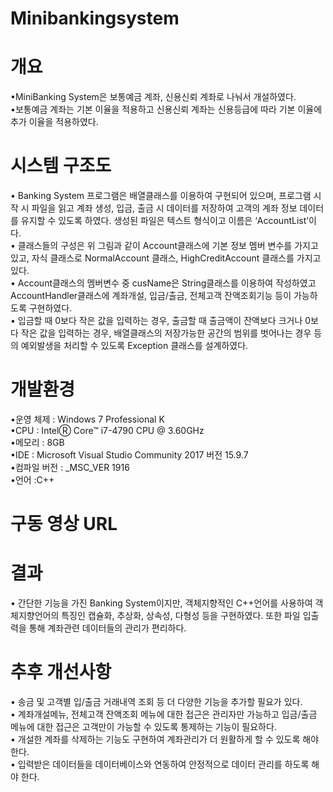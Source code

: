 # **Minibankingsystem**  

# **개요**  
•MiniBanking System은 보통예금 계좌, 신용신뢰 계좌로 나눠서 개설하였다.  
•보통예금 계좌는 기본 이율을 적용하고 신용신뢰 계좌는 신용등급에 따라 기본 이율에 추가 이율을 적용하였다.   

# **시스템 구조도**  
• Banking System 프로그램은 배열클래스를 이용하여 구현되어 있으며, 프로그램 시작 시 파일을 읽고 계좌 생성, 입금, 출금 시 데이터를 저장하여 고객의 계좌 정보 데이터를 유지할 수 있도록 하였다. 생성된 파일은 텍스트 형식이고 이름은 ‘AccountList’이다.  
• 클래스들의 구성은 위 그림과 같이 Account클래스에 기본 정보 멤버 변수를 가지고 있고, 자식 클래스로 NormalAccount 클래스, HighCreditAccount 클래스를 가지고 있다.   
• Account클래스의 멤버변수 중 cusName은 String클래스를 이용하여 작성하였고 AccountHandler클래스에 계좌개설, 입금/출금, 전체고객 잔액조회기능 등이 가능하도록 구현하였다.  
• 입금할 때 0보다 작은 값을 입력하는 경우, 출금할 때 출금액이 잔액보다 크거나 0보다 작은 값을 입력하는 경우, 배열클래스의 저장가능한 공간의 범위를 벗어나는 경우 등의 예외발생을 처리할 수 있도록 Exception 클래스를 설계하였다.  

# **개발환경**  
•운영 체제 : Windows 7 Professional K  
•CPU : IntelⓇ Core™ i7-4790 CPU @ 3.60GHz  
•메모리 : 8GB  
•IDE : Microsoft Visual Studio Community 2017 버전 15.9.7  
•컴파일 버전 : _MSC_VER 1916   
•언어 :C++  

# **구동 영상**   URL  

# **결과**  
• 간단한 기능을 가진 Banking System이지만, 객체지향적인 C++언어를 사용하여 객체지향언어의 특징인 캡슐화, 추상화, 상속성, 다형성 등을 구현하였다. 또한 파일 입출력을 통해 계좌관련 데이터들의 관리가 편리하다.  

# **추후 개선사항**
• 송금 및 고객별 입/출금 거래내역 조회 등 더 다양한 기능을 추가할 필요가 있다.  
• 계좌개설메뉴, 전체고객 잔액조회 메뉴에 대한 접근은 관리자만 가능하고 입금/출금 메뉴에 대한 접근은 고객만이 가능할 수 있도록 통제하는 기능이 필요하다.  
• 개설한 계좌를 삭제하는 기능도 구현하여 계좌관리가 더 원활하게 할 수 있도록 해야 한다.  
• 입력받은 데이터들을 데이터베이스와 연동하여 안정적으로 데이터 관리를 하도록 해야 한다.  
